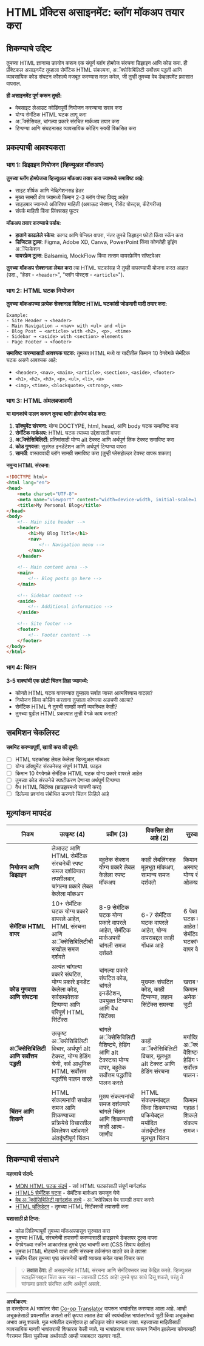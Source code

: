 <!--
CO_OP_TRANSLATOR_METADATA:
{
  "original_hash": "650e63282e1dfa032890fcf5c1c4119d",
  "translation_date": "2025-10-22T16:14:55+00:00",
  "source_file": "3-terrarium/1-intro-to-html/assignment.md",
  "language_code": "mr"
}
-->
# HTML प्रॅक्टिस असाइनमेंट: ब्लॉग मॉकअप तयार करा

## शिकण्याचे उद्दिष्ट

तुमच्या HTML ज्ञानाचा उपयोग करून एक संपूर्ण ब्लॉग होमपेज संरचना डिझाइन आणि कोड करा. ही प्रॅक्टिकल असाइनमेंट तुम्हाला सेमॅंटिक HTML संकल्पना, अॅक्सेसिबिलिटी सर्वोत्तम पद्धती आणि व्यावसायिक कोड संघटन कौशल्ये मजबूत करण्यास मदत करेल, जी तुम्ही तुमच्या वेब डेव्हलपमेंट प्रवासात वापराल.

**ही असाइनमेंट पूर्ण करून तुम्ही:**
- वेबसाइट लेआउट कोडिंगपूर्वी नियोजन करण्याचा सराव करा
- योग्य सेमॅंटिक HTML घटक लागू करा
- अॅक्सेसिबल, चांगल्या प्रकारे संरचित मार्कअप तयार करा
- टिप्पण्या आणि संघटनासह व्यावसायिक कोडिंग सवयी विकसित करा

## प्रकल्पाची आवश्यकता

### भाग 1: डिझाइन नियोजन (व्हिज्युअल मॉकअप)

**तुमच्या ब्लॉग होमपेजचा व्हिज्युअल मॉकअप तयार करा ज्यामध्ये समाविष्ट आहे:**
- साइट शीर्षक आणि नेव्हिगेशनसह हेडर
- मुख्य सामग्री क्षेत्र ज्यामध्ये किमान 2-3 ब्लॉग पोस्ट प्रिव्ह्यू आहेत
- साइडबार ज्यामध्ये अतिरिक्त माहिती (अबाऊट सेक्शन, रीसेंट पोस्ट्स, कॅटेगरीज)
- संपर्क माहिती किंवा लिंक्ससह फूटर

**मॉकअप तयार करण्याचे पर्याय:**
- **हाताने काढलेले स्केच**: कागद आणि पेन्सिल वापरा, नंतर तुमचे डिझाइन फोटो किंवा स्कॅन करा
- **डिजिटल टूल्स**: Figma, Adobe XD, Canva, PowerPoint किंवा कोणतेही ड्रॉइंग अॅप्लिकेशन
- **वायरफ्रेम टूल्स**: Balsamiq, MockFlow किंवा तत्सम वायरफ्रेमिंग सॉफ्टवेअर

**तुमच्या मॉकअप सेक्शनला लेबल करा** त्या HTML घटकांसह जे तुम्ही वापरण्याची योजना करत आहात (उदा., "हेडर - `<header>`", "ब्लॉग पोस्ट्स - `<article>`").

### भाग 2: HTML घटक नियोजन

**तुमच्या मॉकअपच्या प्रत्येक सेक्शनला विशिष्ट HTML घटकांशी जोडणारी यादी तयार करा:**

```
Example:
- Site Header → <header>
- Main Navigation → <nav> with <ul> and <li>
- Blog Post → <article> with <h2>, <p>, <time>
- Sidebar → <aside> with <section> elements
- Page Footer → <footer>
```

**समाविष्ट करण्यासाठी आवश्यक घटक:**
तुमच्या HTML मध्ये या यादीतील किमान 10 वेगवेगळे सेमॅंटिक घटक असणे आवश्यक आहे:
- `<header>`, `<nav>`, `<main>`, `<article>`, `<section>`, `<aside>`, `<footer>`
- `<h1>`, `<h2>`, `<h3>`, `<p>`, `<ul>`, `<li>`, `<a>`
- `<img>`, `<time>`, `<blockquote>`, `<strong>`, `<em>`

### भाग 3: HTML अंमलबजावणी

**या मानकांचे पालन करून तुमचा ब्लॉग होमपेज कोड करा:**

1. **डॉक्युमेंट संरचना**: योग्य DOCTYPE, html, head, आणि body घटक समाविष्ट करा
2. **सेमॅंटिक मार्कअप**: HTML घटक त्याच्या उद्देशासाठी वापरा
3. **अॅक्सेसिबिलिटी**: प्रतिमांसाठी योग्य alt टेक्स्ट आणि अर्थपूर्ण लिंक टेक्स्ट समाविष्ट करा
4. **कोड गुणवत्ता**: सुसंगत इनडेंटेशन आणि अर्थपूर्ण टिप्पण्या वापरा
5. **सामग्री**: वास्तववादी ब्लॉग सामग्री समाविष्ट करा (तुम्ही प्लेसहोल्डर टेक्स्ट वापरू शकता)

**नमुन्य HTML संरचना:**
```html
<!DOCTYPE html>
<html lang="en">
<head>
    <meta charset="UTF-8">
    <meta name="viewport" content="width=device-width, initial-scale=1.0">
    <title>My Personal Blog</title>
</head>
<body>
    <!-- Main site header -->
    <header>
        <h1>My Blog Title</h1>
        <nav>
            <!-- Navigation menu -->
        </nav>
    </header>
    
    <!-- Main content area -->
    <main>
        <!-- Blog posts go here -->
    </main>
    
    <!-- Sidebar content -->
    <aside>
        <!-- Additional information -->
    </aside>
    
    <!-- Site footer -->
    <footer>
        <!-- Footer content -->
    </footer>
</body>
</html>
```

### भाग 4: चिंतन

**3-5 वाक्यांची एक छोटी चिंतन लिहा ज्यामध्ये:**
- कोणते HTML घटक वापरण्यात तुम्हाला सर्वात जास्त आत्मविश्वास वाटला?
- नियोजन किंवा कोडिंग करताना तुम्हाला कोणत्या अडचणी आल्या?
- सेमॅंटिक HTML ने तुमची सामग्री कशी व्यवस्थित केली?
- तुमच्या पुढील HTML प्रकल्पात तुम्ही वेगळे काय कराल?

## सबमिशन चेकलिस्ट

**सबमिट करण्यापूर्वी, खात्री करा की तुम्ही:**
- [ ] HTML घटकांसह लेबल केलेला व्हिज्युअल मॉकअप
- [ ] योग्य डॉक्युमेंट संरचनेसह संपूर्ण HTML फाइल
- [ ] किमान 10 वेगवेगळे सेमॅंटिक HTML घटक योग्य प्रकारे वापरले आहेत
- [ ] तुमच्या कोड संरचनेचे स्पष्टीकरण देणाऱ्या अर्थपूर्ण टिप्पण्या
- [ ] वैध HTML सिंटॅक्स (ब्राउझरमध्ये चाचणी करा)
- [ ] दिलेल्या प्रश्नांना संबोधित करणारे चिंतन लिहिले आहे

## मूल्यांकन मापदंड

| निकष | उत्कृष्ट (4) | प्रवीण (3) | विकसित होत आहे (2) | सुरुवातीचे (1) |
|----------|---------------|----------------|----------------|---------------|
| **नियोजन आणि डिझाइन** | लेआउट आणि HTML सेमॅंटिक संरचनेची स्पष्ट समज दर्शविणारा तपशीलवार, चांगल्या प्रकारे लेबल केलेला मॉकअप | बहुतेक सेक्शन योग्य प्रकारे लेबल केलेला स्पष्ट मॉकअप | काही लेबलिंगसह मूलभूत मॉकअप, सामान्य समज दर्शवतो | किमान किंवा अस्पष्ट मॉकअप, योग्य सेक्शन ओळख नाही |
| **सेमॅंटिक HTML वापर** | 10+ सेमॅंटिक घटक योग्य प्रकारे वापरले आहेत, HTML संरचना आणि अॅक्सेसिबिलिटीची सखोल समज दर्शवते | 8-9 सेमॅंटिक घटक योग्य प्रकारे वापरले आहेत, सेमॅंटिक मार्कअपची चांगली समज दर्शवते | 6-7 सेमॅंटिक घटक वापरले आहेत, योग्य वापराबद्दल काही गोंधळ आहे | 6 पेक्षा कमी घटक वापरले आहेत किंवा सेमॅंटिक घटकांचा चुकीचा वापर केला आहे |
| **कोड गुणवत्ता आणि संघटना** | अत्यंत चांगल्या प्रकारे संघटित, योग्य प्रकारे इनडेंट केलेला कोड, सर्वसमावेशक टिप्पण्या आणि परिपूर्ण HTML सिंटॅक्स | चांगल्या प्रकारे संघटित कोड, चांगले इनडेंटेशन, उपयुक्त टिप्पण्या आणि वैध सिंटॅक्स | मुख्यतः संघटित कोड, काही टिप्पण्या, लहान सिंटॅक्स समस्या | खराब संघटना, किमान टिप्पण्या, अनेक सिंटॅक्स त्रुटी |
| **अॅक्सेसिबिलिटी आणि सर्वोत्तम पद्धती** | उत्कृष्ट अॅक्सेसिबिलिटी विचार, अर्थपूर्ण alt टेक्स्ट, योग्य हेडिंग श्रेणी, सर्व आधुनिक HTML सर्वोत्तम पद्धतींचे पालन करते | चांगले अॅक्सेसिबिलिटी वैशिष्ट्ये, हेडिंग आणि alt टेक्स्टचा योग्य वापर, बहुतेक सर्वोत्तम पद्धतींचे पालन करते | काही अॅक्सेसिबिलिटी विचार, मूलभूत alt टेक्स्ट आणि हेडिंग संरचना | मर्यादित अॅक्सेसिबिलिटी वैशिष्ट्ये, खराब हेडिंग संरचना, सर्वोत्तम पद्धतींचे पालन करत नाही |
| **चिंतन आणि शिकणे** | HTML संकल्पनांची सखोल समज आणि शिकण्याच्या प्रक्रियेचे विचारशील विश्लेषण दर्शवणारे अंतर्दृष्टीपूर्ण चिंतन | मुख्य संकल्पनांची समज दर्शवणारे चांगले चिंतन आणि शिकण्याची काही आत्म-जाणीव | HTML संकल्पनांबद्दल किंवा शिकण्याच्या प्रक्रियेबद्दल मर्यादित अंतर्दृष्टीसह मूलभूत चिंतन | किमान किंवा गहाळ चिंतन, शिकलेल्या संकल्पनांची कमी समज दर्शवते |

## शिकण्याची संसाधने

**महत्त्वाचे संदर्भ:**
- [MDN HTML घटक संदर्भ](https://developer.mozilla.org/docs/Web/HTML/Element) - सर्व HTML घटकांसाठी संपूर्ण मार्गदर्शक
- [HTML5 सेमॅंटिक घटक](https://developer.mozilla.org/docs/Web/HTML/Element#content_sectioning) - सेमॅंटिक मार्कअप समजून घेणे
- [वेब अॅक्सेसिबिलिटी मार्गदर्शक तत्त्वे](https://www.w3.org/WAI/WCAG21/quickref/) - अॅक्सेसिबल वेब सामग्री तयार करणे
- [HTML व्हॅलिडेटर](https://validator.w3.org/) - तुमच्या HTML सिंटॅक्सची तपासणी करा

**यशासाठी प्रो टिप्स:**
- कोड लिहिण्यापूर्वी तुमच्या मॉकअपपासून सुरुवात करा
- तुमच्या HTML संरचनेची तपासणी करण्यासाठी ब्राउझरचे डेव्हलपर टूल्स वापरा
- वेगवेगळ्या स्क्रीन आकारांसह तुमचे पृष्ठ चाचणी करा (CSS शिवाय देखील)
- तुमचा HTML मोठ्याने वाचा आणि संरचना तर्कसंगत वाटते का ते तपासा
- स्क्रीन रीडर तुमच्या पृष्ठ संरचनेची कशी व्याख्या करेल याचा विचार करा

> 💡 **लक्षात ठेवा**: ही असाइनमेंट HTML संरचना आणि सेमॅंटिक्सवर लक्ष केंद्रित करते. व्हिज्युअल स्टाइलिंगबद्दल चिंता करू नका – त्यासाठी CSS आहे! तुमचे पृष्ठ साधे दिसू शकते, परंतु ते चांगल्या प्रकारे संरचित आणि अर्थपूर्ण असावे.

---

**अस्वीकरण**:  
हा दस्तऐवज AI भाषांतर सेवा [Co-op Translator](https://github.com/Azure/co-op-translator) वापरून भाषांतरित करण्यात आला आहे. आम्ही अचूकतेसाठी प्रयत्नशील असलो तरी कृपया लक्षात ठेवा की स्वयंचलित भाषांतरांमध्ये त्रुटी किंवा अचूकतेचा अभाव असू शकतो. मूळ भाषेतील दस्तऐवज हा अधिकृत स्रोत मानला जावा. महत्त्वाच्या माहितीसाठी व्यावसायिक मानवी भाषांतराची शिफारस केली जाते. या भाषांतराचा वापर करून निर्माण झालेल्या कोणत्याही गैरसमज किंवा चुकीच्या अर्थासाठी आम्ही जबाबदार राहणार नाही.
